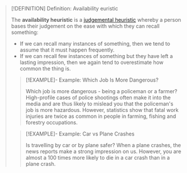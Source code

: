 >[!DEFINITION] Definition: Availability euristic
>
>The **availability heuristic** is a [judgemental heuristic](Judgemental%20Heuristic.md) whereby a person bases their judgement on the ease with which they can recall something:
>- If we can recall many instances of something, then we tend to assume that it must happen frequently.
>- If we can recall few instances of something but they have left a lasting impression, then we again tend to overestimate how common the thing is.
>
>>[!EXAMPLE]- Example: Which Job Is More Dangerous?
>>
>>Which job is more dangerous - being a policeman or a farmer? High-profile cases of police shootings often make it into the media and are thus likely to mislead you that the policeman's job is more hazardous. However, statistics show that fatal work injuries are twice as common in people in farming, fishing and forestry occupations. [](https://www.bls.gov/news.release/pdf/cfoi.pdf)
>>
>
>>[!EXAMPLE]- Example: Car vs Plane Crashes
>>
>>Is travelling by car or by plane safer? When a plane crashes, the news reports make a strong impression on us. However, you are almost a 100 times more likely to die in a car crash than in a plane crash. [](https://www.iata.org/en/iata-repository/pressroom/fact-sheets/fact-sheet-safety/)
>>
>>
>
